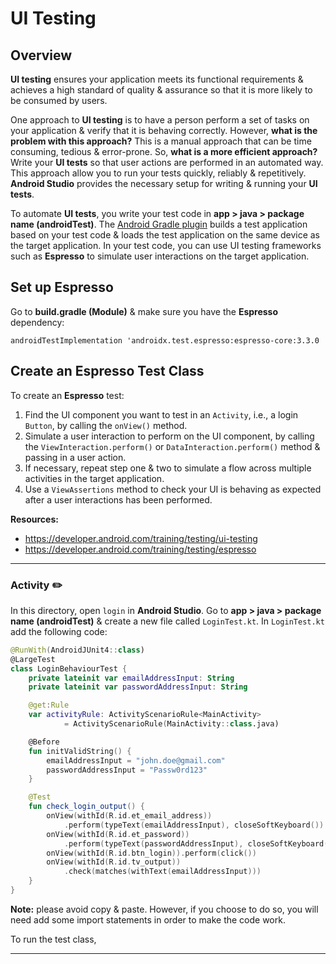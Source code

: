 # **UI Testing**

## Overview
**UI testing** ensures your application meets its functional requirements & achieves a high standard of quality & assurance so that it is more likely to be consumed by users.

One approach to **UI testing** is to have a person perform a set of tasks on your application & verify that it is behaving correctly. However, **what is the problem with this approach?** This is a manual approach that can be time consuming, tedious & error-prone. So, **what is a more efficient approach?** Write your **UI tests** so that user actions are performed in an automated way. This approach allow you to run your tests quickly, reliably & repetitively. **Android Studio** provides the necessary setup for writing & running your **UI tests**.

To automate **UI tests**, you write your test code in **app > java > package name (androidTest)**. The [Android Gradle plugin](https://developer.android.com/studio/releases/gradle-plugin) builds a test application based on your test code & loads the test application on the same device as the target application. In your test code, you can use UI testing frameworks such as **Espresso** to simulate user interactions on the target application.

## Set up Espresso
Go to **build.gradle (Module)** & make sure you have the **Espresso** dependency:

```
androidTestImplementation 'androidx.test.espresso:espresso-core:3.3.0
```

## Create an Espresso Test Class
To create an **Espresso** test:
1. Find the UI component you want to test in an `Activity`, i.e., a login `Button`, by calling the `onView()` method.
2. Simulate a user interaction to perform on the UI component, by calling the `ViewInteraction.perform()` or `DataInteraction.perform()` method & passing in a user action.
3. If necessary, repeat step one & two to simulate a flow across multiple activities in the target application. 
4. Use a `ViewAssertions` method to check your UI is behaving as expected after a user interactions has been performed.

**Resources:** 
- https://developer.android.com/training/testing/ui-testing
- https://developer.android.com/training/testing/espresso

<hr />

### Activity ✏️

In this directory, open `login` in **Android Studio**. Go to **app > java > package name (androidTest)** & create a new file called `LoginTest.kt`. In `LoginTest.kt` add the following code:

```kotlin
@RunWith(AndroidJUnit4::class)
@LargeTest
class LoginBehaviourTest {
    private lateinit var emailAddressInput: String
    private lateinit var passwordAddressInput: String

    @get:Rule
    var activityRule: ActivityScenarioRule<MainActivity>
            = ActivityScenarioRule(MainActivity::class.java)

    @Before
    fun initValidString() {
        emailAddressInput = "john.doe@gmail.com"
        passwordAddressInput = "Passw0rd123"
    }

    @Test
    fun check_login_output() {
        onView(withId(R.id.et_email_address))
            .perform(typeText(emailAddressInput), closeSoftKeyboard())
        onView(withId(R.id.et_password))
            .perform(typeText(passwordAddressInput), closeSoftKeyboard())
        onView(withId(R.id.btn_login)).perform(click())
        onView(withId(R.id.tv_output))
            .check(matches(withText(emailAddressInput)))
    }
}
```

**Note:** please avoid copy & paste. However, if you choose to do so, you will need add some import statements in order to make the code work.

To run the test class, 

<hr />
